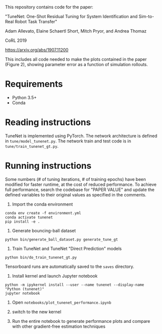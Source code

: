 This repository contains code for the paper:

"TuneNet: One-Shot Residual Tuning for System Identification and Sim-to-Real Robot Task Transfer"

Adam Allevato, Elaine Schaertl Short, Mitch Pryor, and Andrea Thomaz

CoRL 2019

https://arxiv.org/abs/1907.11200

This includes all code needed to make the plots contained in the paper (Figure 2), showing parameter error
as a function of simulation rollouts.

# Requirements

- Python 3.5+
- Conda

# Reading instructions
TuneNet is implemented using PyTorch.
The network architecture is defined in `tune/model_tunenet.py`.
The network train and test code is in `tune/train_tunenet_gt.py`.

# Running instructions
Some numbers (# of tuning iterations, # of training epochs) have been modified for faster runtime, at the cost of reduced performance. To achieve full performance, search the codebase for "PAPER VALUE" and update the defined variables to their original values as specified in the comments.

1. Import the conda environment 
```
conda env create -f environment.yml
conda activate tunenet
pip install -e .
```

1. Generate bouncing-ball dataset
```
python bin/generate_ball_dataset.py generate_tune_gt
```

1. Train TuneNet and TuneNet "Direct Prediction" models
```
python bin/do_train_tunenet_gt.py
```
Tensorboard runs are automatically saved to the `saves` directory.

1. Install kernel and launch Jupyter notebook 
```
python -m ipykernel install --user --name tunenet --display-name "Python (tunenet)"
jupyter notebook
```

1. Open `notebooks/plot_tunenet_performance.ipynb`

1. switch to the new kernel

1. Run the entire notebook to generate performance plots and compare with other gradient-free estimation techniques


